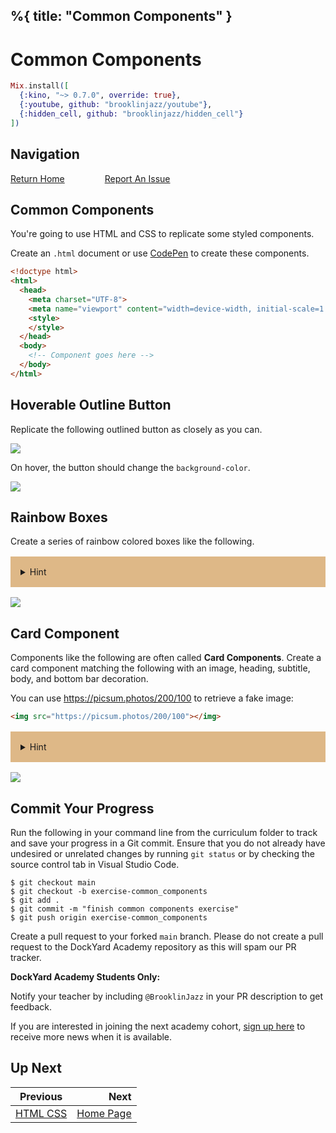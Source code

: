 %{
  title: "Common Components"
}
---
# Common Components

```elixir
Mix.install([
  {:kino, "~> 0.7.0", override: true},
  {:youtube, github: "brooklinjazz/youtube"},
  {:hidden_cell, github: "brooklinjazz/hidden_cell"}
])
```

## Navigation

[Return Home](../start.livemd)<span style="padding: 0 30px"></span>
[Report An Issue](https://github.com/DockYard-Academy/beta_curriculum/issues/new?assignees=&labels=&template=issue.md&title=)

## Common Components

You're going to use HTML and CSS to replicate some styled components.

Create an `.html` document or use [CodePen](https://codepen.io/pen/) to create these components.

```html
<!doctype html>
<html>
  <head>
    <meta charset="UTF-8">
    <meta name="viewport" content="width=device-width, initial-scale=1.0">
    <style>
    </style>
  </head>
  <body>
    <!-- Component goes here -->
  </body>
</html>
```

## Hoverable Outline Button

Replicate the following outlined button as closely as you can.

<!-- livebook:{"break_markdown":true} -->

![](images/outline-button.png)

<!-- livebook:{"break_markdown":true} -->

On hover, the button should change the `background-color`.

<!-- livebook:{"break_markdown":true} -->

![](images/outline-button-hover.png)

## Rainbow Boxes

Create a series of rainbow colored boxes like the following.

<details style="background-color: burlywood; padding: 1rem; margin: 1rem 0;">
<summary>Hint</summary>

Research `padding`, `margin`, `background-color`, and `border` and consider using nested elements.

</details>

<!-- livebook:{"break_markdown":true} -->

![](images/rainbow_component.png)

## Card Component

Components like the following are often called **Card Components**. Create a card component matching the following with an image, heading, subtitle, body, and bottom bar decoration.

You can use https://picsum.photos/200/100 to retrieve a fake image:

```html
<img src="https://picsum.photos/200/100"></img>
```

<details style="background-color: burlywood; padding: 1rem; margin: 1rem 0;">
<summary>Hint</summary>

You can create a rounded border using the `border-radius` and `border` declarations.

You can create a horizontal bar using either the `<hr></hr>` element, or an empty `div` element.

</details>

<!-- livebook:{"break_markdown":true} -->

![](images/card_component_light_mode.png)

## Commit Your Progress

Run the following in your command line from the curriculum folder to track and save your progress in a Git commit.
Ensure that you do not already have undesired or unrelated changes by running `git status` or by checking the source control tab in Visual Studio Code.

```
$ git checkout main
$ git checkout -b exercise-common_components
$ git add .
$ git commit -m "finish common components exercise"
$ git push origin exercise-common_components
```

Create a pull request to your forked `main` branch. Please do not create a pull request to the DockYard Academy repository as this will spam our PR tracker.

**DockYard Academy Students Only:**

Notify your teacher by including `@BrooklinJazz` in your PR description to get feedback.

If you are interested in joining the next academy cohort, [sign up here](https://academy.dockyard.com/) to receive more news when it is available.

## Up Next

| Previous                               | Next                                       |
| -------------------------------------- | -----------------------------------------: |
| [HTML CSS](../reading/html_css.livemd) | [Home Page](../exercises/home_page.livemd) |

